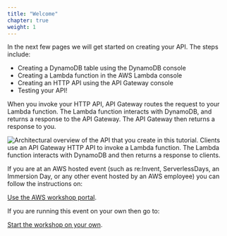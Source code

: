 ```yaml
---
title: "Welcome"
chapter: true
weight: 1
---
```


In the next few pages we will get started on creating your API. The steps include: 

- Creating a DynamoDB table using the DynamoDB console
- Creating a Lambda function in the AWS Lambda console
- Creating an HTTP API using the API Gateway console 
- Testing your API!

When you invoke your HTTP API, API Gateway routes the request to your Lambda function. The Lambda function interacts with DynamoDB, and returns a response to the API Gateway. The API Gateway then returns a response to you. 

![Architectural overview of the API that you create in this tutorial. Clients use an API Gateway HTTP API to invoke a Lambda function. The Lambda function interacts with DynamoDB and then returns a response to clients. ](/images/ddb-crud.png)

If you are at an AWS hosted event (such as re:Invent, ServerlessDays, an Immersion Day, or any other event hosted by an AWS employee) you can follow the instructions on: 

[Use the AWS workshop portal](./aws_event/). 

If you are running this event on your own then go to:

[Start the workshop on your own](./self_hosted/).


